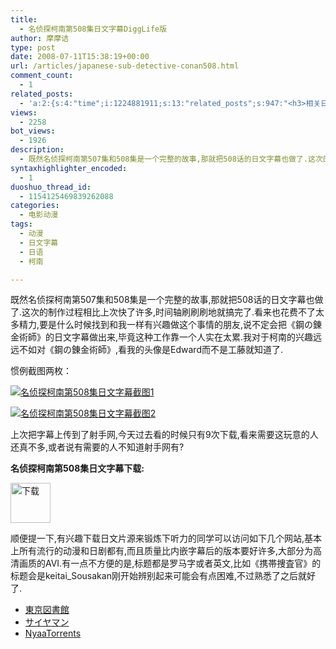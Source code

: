 ```yaml
---
title:
  - 名侦探柯南第508集日文字幕DiggLife版
author: 摩摩诘
type: post
date: 2008-07-11T15:38:19+00:00
url: /articles/japanese-sub-detective-conan508.html
comment_count:
  - 1
related_posts:
  - 'a:2:{s:4:"time";i:1224881911;s:13:"related_posts";s:947:"<h3>相关日志</h3><ul class="related_post"><li><a href="http://www.digglife.cn/articles/japanese-sub-detective-conan.html" title="名侦探柯南第507集日文字幕DiggLife版">名侦探柯南第507集日文字幕DiggLife版</a></li><li><a href="http://www.digglife.cn/articles/happy-birthday-astro-boy.html" title="铁臂阿童木5岁生日快乐">铁臂阿童木5岁生日快乐</a></li><li><a href="http://www.digglife.cn/articles/justin-chatwin-james-masters-kitty-zhang-yuqi-dragonballz-dragon-ball-goku-chichi-piccolo-piccoro-son-gokou-dragonball-entertainment-news-trailer-commercials.html" title="好莱坞真人版《龙珠Z》人物造型">好莱坞真人版《龙珠Z》人物造型</a></li><li><a href="http://www.digglife.cn/articles/animetion-character-become-councillor.html" title="恶搞:动漫人物泉こなた荣登日本参议院议员候选">恶搞:动漫人物泉こなた荣登日本参议院议员候选</a></li></ul>";}'
views:
  - 2258
bot_views:
  - 1926
description:
  - 既然名侦探柯南第507集和508集是一个完整的故事,那就把508话的日文字幕也做了.这次的制作过程相比上次快了许多,时间轴刷刷刷地就搞完了.
syntaxhighlighter_encoded:
  - 1
duoshuo_thread_id:
  - 1154125469839262088
categories:
  - 电影动漫
tags:
  - 动漫
  - 日文字幕
  - 日语
  - 柯南

---
```

既然名侦探柯南第507集和508集是一个完整的故事,那就把508话的日文字幕也做了.这次的制作过程相比上次快了许多,时间轴刷刷刷地就搞完了.看来也花费不了太多精力,要是什么时候找到和我一样有兴趣做这个事情的朋友,说不定会把<span class="jp">《鋼の錬金術師》</span>的日文字幕做出来,毕竟这种工作靠一个人实在太累.我对于柯南的兴趣远远不如对<span class="jp">《鋼の錬金術師》</span>,看我的头像是Edward而不是工藤就知道了.

<!--more-->

惯例截图两枚：
  
[![名侦探柯南第508集日文字幕截图1][1]][2]

[![名侦探柯南第508集日文字幕截图2][3]][4]

上次把字幕上传到了射手网,今天过去看的时候只有9次下载,看来需要这玩意的人还真不多,或者说有需要的人不知道射手网有?

**名侦探柯南第508集日文字幕下载:**

<a title="名侦探柯南第508话日文字幕下载" href="https://www.digglife.net/wp-content/uploads/files/konan508-jpsub.zip" target="_self"><img class="alignnone size-full wp-image-2565" title="下载" src="http://digglife.qiniudn.com/wp-content/uploads/2008/07/download.gif" alt="下载" width="64" height="64" /></a>

顺便提一下,有兴趣下载日文片源来锻炼下听力的同学可以访问如下几个网站,基本上所有流行的动漫和日剧都有,而且质量比内嵌字幕后的版本要好许多,大部分为高清画质的AVI.有一点不方便的是,标题都是罗马字或者英文,比如<span class="jp">《携帯捜査官》</span>的标题会是keitai_Sousakan刚开始辨别起来可能会有点困难,不过熟悉了之后就好了.

  * <a title="东京图书馆片源" href="http://www.tokyotosho.com/" target="_blank"><span class="jp">東京図書館</span></a>
  * <a title="Saiyaman片源" href="http://bt.saiyaman.info/" target="_blank"><span class="jp">サイヤマン</span></a>
  * <a title="Nyaa片源" href="http://www.nyaatorrents.org/" target="_blank">NyaaTorrents</a>

 [1]: http://digglife.qiniudn.com/wp-content/uploads/archive/konan-jpsub508-1.jpg
 [2]: http://picasaweb.google.com/digglifeshow/GYewOD/photo#5221753261477491618
 [3]: http://digglife.qiniudn.com/wp-content/uploads/archive/konan-jpsub508-2.jpg
 [4]: http://picasaweb.google.com/digglifeshow/GYewOD/photo#5221753258198555474